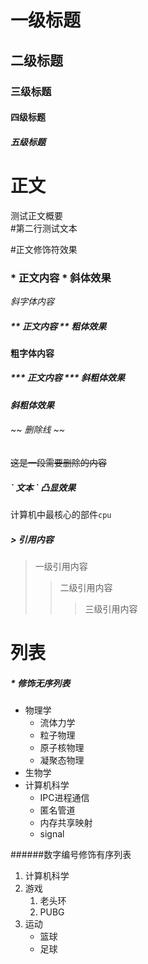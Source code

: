 
# 一级标题 

## 二级标题

### 三级标题

#### 四级标题

##### 五级标题


# 正文

测试正文概要<br>
\#第二行测试文本

#正文修饰符效果

### \* 正文内容 \*  斜体效果

*斜字体内容*

##### \*\* 正文内容 \*\* 粗体效果

**粗字体内容**

##### \*\*\* 正文内容 \*\*\*  斜粗体效果

***斜粗体效果***

###### \~\~ 删除线 \~\~

~~这是一段需要删除的内容~~

##### \` 文本 \` 凸显效果

计算机中最核心的部件`cpu`
 
##### \> 引用内容 

>一级引用内容
>>二级引用内容
>>>三级引用内容



# 列表

##### \* 修饰无序列表

* 物理学
  * 流体力学
  * 粒子物理
  * 原子核物理
  * 凝聚态物理
* 生物学
* 计算机科学
  * IPC进程通信
  * 匿名管道
  * 内存共享映射
  * signal

######数字编号修饰有序列表
1. 计算机科学
2. 游戏
   1. 老头环
   2. PUBG
3. 运动
   * 篮球
   * 足球


